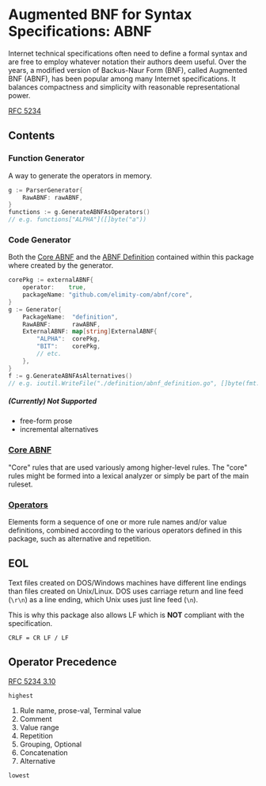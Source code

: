 # Augmented BNF for Syntax Specifications: ABNF
Internet technical specifications often need to define a formal syntax and are free to employ whatever notation their 
authors deem useful. Over the years, a modified version of Backus-Naur Form (BNF), called Augmented BNF (ABNF), has been
popular among many Internet specifications. It balances compactness and simplicity with reasonable representational power.

[RFC 5234](https://tools.ietf.org/html/rfc5234)

## Contents
### Function Generator
A way to generate the operators in memory.
```go
g := ParserGenerator{
	RawABNF: rawABNF,
}
functions := g.GenerateABNFAsOperators()
// e.g. functions["ALPHA"]([]byte("a"))
```
### Code Generator
Both the [Core ABNF](./core/core_abnf.go) and the [ABNF Definition](./definition/abnf_definition.go) contained within this package 
where created by the generator.
```go
corePkg := externalABNF{
	operator:    true,
	packageName: "github.com/elimity-com/abnf/core",
}
g := Generator{
	PackageName:  "definition",
	RawABNF:      rawABNF,
	ExternalABNF: map[string]ExternalABNF{
		"ALPHA":  corePkg,
		"BIT":    corePkg,
		// etc.
	},
}
f := g.GenerateABNFAsAlternatives()
// e.g. ioutil.WriteFile("./definition/abnf_definition.go", []byte(fmt.Sprintf("%#v", f)), 0644)
```
##### (Currently) Not Supported
- free-form prose
- incremental alternatives

### [Core ABNF](https://godoc.org/github.com/elimity-com/abnf/core)
"Core" rules that are used variously among higher-level rules. The "core" rules might be formed into a lexical analyzer 
or simply be part of the main ruleset.
### [Operators](https://godoc.org/github.com/elimity-com/abnf/operators)
Elements form a sequence of one or more rule names and/or value definitions, combined according to the various operators
defined in this package, such as alternative and repetition.
   
## EOL
Text files created on DOS/Windows machines have different line endings than files created on Unix/Linux. 
DOS uses carriage return and line feed (`\r\n`) as a line ending, which Unix uses just line feed (`\n`).

This is why this package also allows LF which is **NOT** compliant with the specification.
```abnf
CRLF = CR LF / LF
```

## Operator Precedence
[RFC 5234 3.10](https://tools.ietf.org/html/rfc5234#section-3.10)

`highest`

1. Rule name, prose-val, Terminal value
2. Comment
3. Value range
4. Repetition
5. Grouping, Optional
6. Concatenation
7. Alternative

`lowest`
